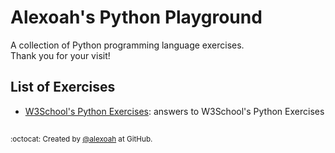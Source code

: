 # Alexoah's Python Playground
A collection of Python programming language exercises.  
Thank you for your visit!

## List of Exercises
* [W3School's Python Exercises](./W3School-PyExercises): answers to W3School's Python Exercises

##
<sup>:octocat: Created by [@alexoah](http://github.com/alexoah) at GitHub.</sup>